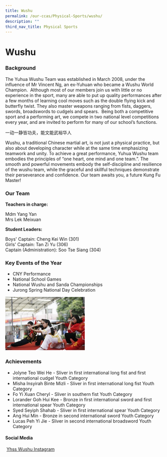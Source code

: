 ```yaml
---
title: Wushu
permalink: /our-ccas/Physical-Sports/wushu/
description: ""
third_nav_title: Physical Sports
---
```

# **Wushu**



### Background

The Yuhua Wushu Team was established in March 2008, under the influence of Mr Vincent Ng, an ex-Yuhuan who became a Wushu World Champion.&nbsp;
Although most of our members join us with little or no experience in the sport, many are able to put up quality performances after a few months of learning cool moves such as the double flying kick and butterfly twist. They also master weapons ranging from fists, daggers, swords, broadswords to cudgels and spears.&nbsp;
Being both a competitive sport and a performing art, we compete in two national level competitions every year, and are invited to perform for many of our school’s functions.

一动一静皆功夫，能文能武裕华人

Wushu, a traditional Chinese martial art, is not just a physical practice, but also about developing character while at the same time emphasizing teamwork and unity. To achieve a great performance, Yuhua Wushu team embodies the principles of “one heart, one mind and one team.”. The smooth and powerful movements embody the self-discipline and resilience of the wushu team, while the graceful and skillful techniques demonstrate their perseverance and confidence. Our team awaits you, a future Kung Fu Master!




### Our Team

**Teachers in charge:**

Mdm Yang Yan   
Mrs Lek Meixuan

**Student Leaders:**

Boys' Captain: Cheng Kei Win (301)    
Girls' Captain: Tan Zi Yu (306)   
Captain (Administration): Soo Tse Siang (304)

### Key Events of the Year

*   CNY Performance
*   National School Games 
*   National Wushu and Sanda Championships  
*   Jurong Spring National Day Celebration

<img src="/images/wu%202.png" style="width:50%">
		 

### Achievements

* Jolyne Teo Wei He -  Sliver in first international long fist and first international cudgel Youth Category
* Misha Insyirah Binte Mizli - Sliver in first international long fist Youth Category
* Fo Yi Xuan Cheryl - Sliver in southern fist Youth Category
* Lorander Goh Hui Kee  - Bronze in first international sword and first international spear Youth Category 
* Syed Seyiph Shahab - Sliver in first international spear Youth Category 
* Ang Hui Min - Bronze in second international sword Youth Category
* Lucas Peh Yi Jie - Sliver in second international broadsword Youth Category

#### Social Media
&nbsp;[Yhss Wushu Instagram]( https://instagram.com/yhsswushu?igshid=MzRlODBiNWFlZA==)